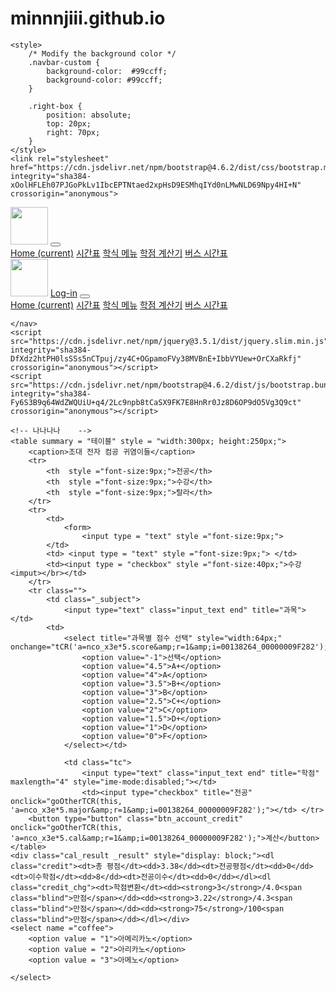 # minnnjiii.github.io
<html>
<head>
    <meta charset="UTF-8">
    <title>project</title>

    <style>
        /* Modify the background color */
        .navbar-custom {
            background-color:  #99ccff;
            background-color: #99ccff;
        }

        .right-box {
            position: absolute;
            top: 20px;
            right: 70px;
        }
    </style>
    <link rel="stylesheet" href="https://cdn.jsdelivr.net/npm/bootstrap@4.6.2/dist/css/bootstrap.min.css" integrity="sha384-xOolHFLEh07PJGoPkLv1IbcEPTNtaed2xpHsD9ESMhqIYd0nLMwNLD69Npy4HI+N" crossorigin="anonymous">
</head>

<body>
    <nav class="navbar navbar-expand-lg navbar-light navbar-custom">
  <a class="navbar-brand" href="#"><img src="/symbol.jpg" alt="" style="width: 60px"></a>
  <button class="navbar-toggler" type="button" data-toggle="collapse" data-target="#navbarNavAltMarkup" aria-controls="navbarNavAltMarkup" aria-expanded="false" aria-label="Toggle navigation">
    <span class="navbar-toggler-icon"></span>
  </button>
  <div class="collapse navbar-collapse" id="navbarNavAltMarkup">
    <div class="navbar-nav">
      <a class="nav-link active" href="#">Home <span class="sr-only">(current)</span></a>
      <a class="nav-link" href="#">시간표</a>
      <a class="nav-link" href="#">학식 메뉴</a>
      <a class="nav-link" href="#">학점 계산기</a>
        <a class="nav-link" href="#">버스 시간표</a>
    </div>
  </div>
</nav>
<script src="https://cdn.jsdelivr.net/npm/jquery@3.5.1/dist/jquery.slim.min.js" integrity="sha384-DfXdz2htPH0lsSSs5nCTpuj/zy4C+OGpamoFVy38MVBnE+IbbVYUew+OrCXaRkfj" crossorigin="anonymous"></script>
<script src="https://cdn.jsdelivr.net/npm/bootstrap@4.6.2/dist/js/bootstrap.bundle.min.js" integrity="sha384-Fy6S3B9q64WdZWQUiU+q4/2Lc9npb8tCaSX9FK7E8HnRr0Jz8D6OP9dO5Vg3Q9ct" crossorigin="anonymous"></script>
</body>
</html>
        <a class="navbar-brand" href="#"><img src="/symbol.jpg" alt="" style="width: 60px"></a>
        <a class="nav-link active right-box" href="#">Log-in</a>
        <button class="navbar-toggler" type="button" data-toggle="collapse" data-target="#navbarNavAltMarkup" aria-controls="navbarNavAltMarkup" aria-expanded="false" aria-label="Toggle navigation">
            <span class="navbar-toggler-icon"></span>
        </button>
        <div class="collapse navbar-collapse" id="navbarNavAltMarkup">
            <div class="navbar-nav">
                <a class="nav-link active" href="#">Home <span class="sr-only">(current)</span></a>
                <a class="nav-link" href="#">시간표</a>
                <a class="nav-link" href="#">학식 메뉴</a>
                <a class="nav-link" href="#">학점 계산기</a>
                <a class="nav-link" href="#">버스 시간표</a>
            </div>
        </div>

    </nav>
    <script src="https://cdn.jsdelivr.net/npm/jquery@3.5.1/dist/jquery.slim.min.js" integrity="sha384-DfXdz2htPH0lsSSs5nCTpuj/zy4C+OGpamoFVy38MVBnE+IbbVYUew+OrCXaRkfj" crossorigin="anonymous"></script>
    <script src="https://cdn.jsdelivr.net/npm/bootstrap@4.6.2/dist/js/bootstrap.bundle.min.js" integrity="sha384-Fy6S3B9q64WdZWQUiU+q4/2Lc9npb8tCaSX9FK7E8HnRr0Jz8D6OP9dO5Vg3Q9ct" crossorigin="anonymous"></script>

    <!-- 나나나나    -->
    <table summary = "테이블" style = "width:300px; height:250px;"> 
        <caption>조대 전자 컴공 귀염이들</caption>
        <tr>
            <th  style ="font-size:9px;">전공</th>
            <th  style ="font-size:9px;">수강</th>
            <th  style ="font-size:9px;">랄라</th>
        </tr>
        <tr>
            <td>
                <form>
                    <input type = "text" style ="font-size:9px;">
            </td>
            <td> <input type = "text" style ="font-size:9px;"> </td>
            <td><input type = "checkbox" style ="font-size:40px;">수강<imput></br></td>
        </tr>
        <tr class=""> 
            <td class="_subject">
                <input type="text" class="input_text end" title="과목"></td> 
            <td>
                <select title="과목별 점수 선택" style="width:64px;" onchange="tCR('a=nco_x3e*5.score&amp;r=1&amp;i=00138264_00000009F282');">
                    <option value="-1">선택</option>
                    <option value="4.5">A+</option>
                    <option value="4">A</option>
                    <option value="3.5">B+</option>
                    <option value="3">B</option>
                    <option value="2.5">C+</option>
                    <option value="2">C</option>
                    <option value="1.5">D+</option>
                    <option value="1">D</option>
                    <option value="0">F</option>
                </select></td> 

                <td class="tc">
                    <input type="text" class="input_text end" title="학점" maxlength="4" style="ime-mode:disabled;"></td> 
                    <td><input type="checkbox" title="전공" onclick="goOtherTCR(this, 'a=nco_x3e*5.major&amp;r=1&amp;i=00138264_00000009F282');"></td> </tr>
        <button type="button" class="btn_account_credit" onclick="goOtherTCR(this, 'a=nco_x3e*5.cal&amp;r=1&amp;i=00138264_00000009F282');">계산</button>
    </table>
    <div class="cal_result _result" style="display: block;"><dl class="credit"><dt>총 평점</dt><dd>3.38</dd><dt>전공평점</dt><dd>0</dd><dt>이수학점</dt><dd>8</dd><dt>전공이수</dt><dd>0</dd></dl><dl class="credit_chg"><dt>학점변환</dt><dd><strong>3</strong>/4.0<span class="blind">만점</span></dd><dd><strong>3.22</strong>/4.3<span class="blind">만점</span></dd><dd><strong>75</strong>/100<span class="blind">만점</span></dd></dl></div>
    <select name ="coffee">
        <option value = "1">아메리카노</option>
        <option value = "2">아리카노</option>
        <option value = "3">아메노</option>

    </select>
</body>
</html>
